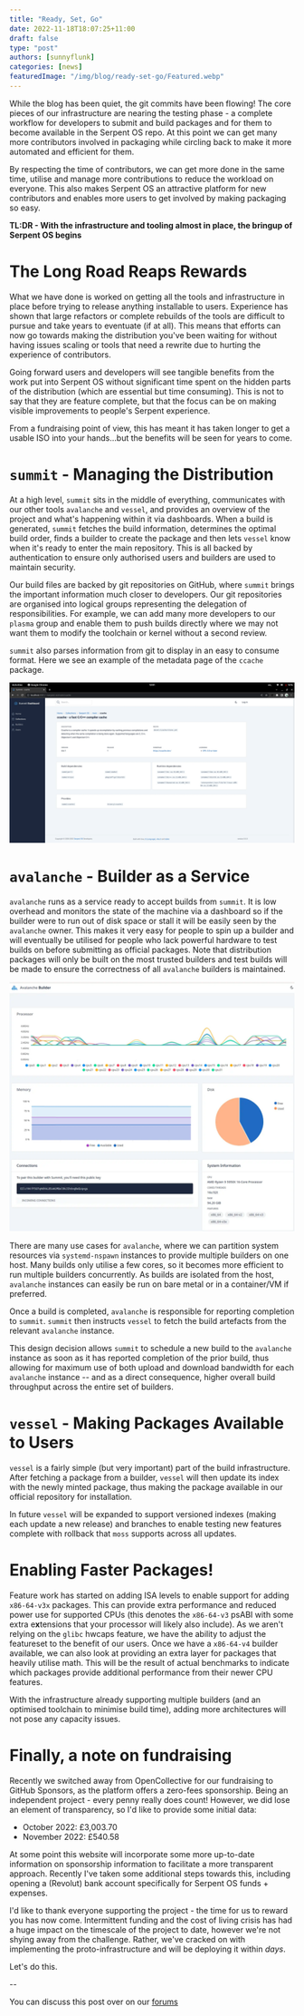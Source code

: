 ```yaml
---
title: "Ready, Set, Go"
date: 2022-11-18T18:07:25+11:00
draft: false
type: "post"
authors: [sunnyflunk]
categories: [news]
featuredImage: "/img/blog/ready-set-go/Featured.webp"
---
```


While the blog has been quiet, the git commits have been flowing! The core pieces of our infrastructure are nearing
the testing phase - a complete workflow for developers to submit and build packages and for them to become available in
the Serpent OS repo. At this point we can get many more contributors involved in packaging while circling back to make
it more automated and efficient for them.

<!--more-->

By respecting the time of contributors, we can get more done in the same time, utilise and manage more contributions to
reduce the workload on everyone. This also makes Serpent OS an attractive platform for new contributors and enables more
users to get involved by making packaging so easy.

**TL:DR - With the infrastructure and tooling almost in place, the bringup of Serpent OS begins**


# The Long Road Reaps Rewards

What we have done is worked on getting all the tools and infrastructure in place before trying to release anything
installable to users. Experience has shown that large refactors or complete rebuilds of the tools are difficult to
pursue and take years to eventuate (if at all). This means that efforts can now go towards making the distribution
you've been waiting for without having issues scaling or tools that need a rewrite due to hurting the experience of
contributors.

Going forward users and developers will see tangible benefits from the work put into Serpent OS without significant time
spent on the hidden parts of the distribution (which are essential but time consuming). This is not to say that they are
feature complete, but that the focus can be on making visible improvements to people's Serpent experience.

From a fundraising point of view, this has meant it has taken longer to get a usable ISO into your hands...but the
benefits will be seen for years to come.

# `summit` - Managing the Distribution

At a high level, `summit` sits in the middle of everything, communicates with our other tools `avalanche` and `vessel`,
and provides an overview of the project and what's happening within it via dashboards. When a build is generated,
`summit` fetches the build information, determines the optimal build order, finds a builder to create the package and
then lets `vessel` know when it's ready to enter the main repository. This is all backed by authentication to ensure
only authorised users and builders are used to maintain security.

Our build files are backed by git repositories on GitHub, where `summit` brings the important information much closer to
developers. Our git repositories are organised into logical groups representing the delegation of responsibilities. For
example, we can add many more developers to our `plasma` group and enable them to push builds directly where we may not
want them to modify the toolchain or kernel without a second review.

`summit` also parses information from git to display in an easy to consume format. Here we see an example of the
metadata page of the `ccache` package.

![Metadata](/static/img/blog/ready-set-go/Metadata.webp "Metadata")

# `avalanche` - Builder as a Service

`avalanche` runs as a service ready to accept builds from `summit`. It is low overhead and monitors the state of the
machine via a dashboard so if the builder were to run out of disk space or stall it will be easily seen by the
`avalanche` owner. This makes it very easy for people to spin up a builder and will eventually be utilised for people
who lack powerful hardware to test builds on before submitting as official packages. Note that distribution packages
will only be built on the most trusted builders and test builds will be made to ensure the correctness of all
`avalanche` builders is maintained.

![Avalanche](/static/img/blog/ready-set-go/Avalanche.webp "Avalanche")

There are many use cases for `avalanche`, where we can partition system resources via `systemd-nspawn` instances to
provide multiple builders on one host. Many builds only utilise a few cores, so it becomes more efficient to run
multiple builders concurrently. As builds are isolated from the host, `avalanche` instances can easily be run on
bare metal or in a container/VM if preferred.

Once a build is completed, `avalanche` is responsible for reporting completion to `summit`. `summit` then instructs
`vessel` to fetch the build artefacts from the relevant `avalanche` instance.

This design decision allows `summit` to schedule a new build to the `avalanche` instance as soon as it has reported
completion of the prior build, thus allowing for maximum use of both upload and download bandwidth for each `avalanche`
instance -- and as a direct consequence, higher overall build throughput across the entire set of builders.

# `vessel` - Making Packages Available to Users

`vessel` is a fairly simple (but very important) part of the build infrastructure. After fetching a package from a
builder, `vessel` will then update its index with the newly minted package, thus making the package available in
our official repository for installation.

In future `vessel` will be expanded to support versioned indexes (making each update a new release) and branches to
enable testing new features complete with rollback that `moss` supports across all updates.

# Enabling Faster Packages!

Feature work has started on adding ISA levels to enable support for adding `x86-64-v3x` packages. This can provide extra
performance and reduced power use for supported CPUs (this denotes the `x86-64-v3` psABI with some extra e**x**tensions
that your processor will likely also include). As we aren't relying on the `glibc` hwcaps feature, we have the ability
to adjust the featureset to the benefit of our users. Once we have a `x86-64-v4` builder available, we can also look at
providing an extra layer for packages that heavily utilise math. This will be the result of actual benchmarks to
indicate which packages provide additional performance from their newer CPU features.

With the infrastructure already supporting multiple builders (and an optimised toolchain to minimise build time), adding
more architectures will not pose any capacity issues.

# Finally, a note on fundraising

Recently we switched away from OpenCollective for our fundraising to GitHub Sponsors, as the platform offers a zero-fees
sponsorship. Being an independent project - every penny really does count! However, we did lose an element of transparency,
so I'd like to provide some initial data:

 - October 2022: £3,003.70
 - November 2022: £540.58

At some point this website will incorporate some more up-to-date information on sponsorship information to facilitate
a more transparent approach. Recently I've taken some additional steps towards this, including opening a (Revolut) bank
account specifically for Serpent OS funds + expenses.

I'd like to thank everyone supporting the project - the time for us to reward you has now come. Intermittent funding and
the cost of living crisis has had a huge impact on the timescale of the project to date, however we're not shying away from
the challenge. Rather, we've cracked on with implementing the proto-infrastructure and will be deploying it within *days*.

Let's do this.

--

You can discuss this post over on our [forums](https://forums.serpentos.com/d/30-ready-set-go)
